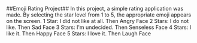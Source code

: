 ##Emoji Rating Project##
In this project, a simple rating application was made. By selecting the star level from 1 to 5, the appropriate emoji appears on the screen.
1 Star: I did not like at all. Then Angry Face
2 Stars: I do not like. Then Sad Face
3 Stars: I'm undecided. Then Senseless Face
4 Stars: I like it. Then Happy Face
5 Stars: I love it. Then Laugh Face

